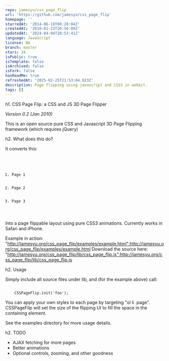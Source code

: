 ```yaml
---
repo: jamesyu/css_page_flip
url: 'https://github.com/jamesyu/css_page_flip'
homepage: ''
starredAt: '2014-06-18T00:28:04Z'
createdAt: '2010-01-23T20:56:09Z'
updatedAt: '2024-04-04T20:53:41Z'
language: JavaScript
license: NA
branch: master
stars: 24
isPublic: true
isTemplate: false
isArchived: false
isFork: false
hasReadMe: true
refreshedAt: '2025-02-25T21:53:04.023Z'
description: Page flipping using javascript and CSS3 in webkit.
tags: []
---
```


h1. CSS Page Flip: a CSS and JS 3D Page Flipper

*Version 0.2 (Jan 2010)*

This is an open source pure CSS and Javascript 3D Page Flipping framework (which requires jQuery)

h2. What does this do?

It converts this:

<pre><code>
<ol id="foo">
	<li>Page 1</li>
	<li>Page 2</li>
	<li>Page 3</li>
</ol>
</code></pre>

Into a page flippable layout using pure CSS3 animations. Currently works in Safari and iPhone.

Example in action:  "http://jamesyu.org/css_page_flip/examples/example.html":http://jamesyu.org/css_page_flip/examples/example.html
Download the source here: "http://jamesyu.org/css_page_flip/lib/css_page_flip.js":http://jamesyu.org/css_page_flip/lib/css_page_flip.js

h2. Usage

Simply include all source files under lib, and (for the example above) call:

<pre><code>
	CSSPageFlip.init('foo');
</code></pre>
	
You can apply your own styles to each page by targeting "ol li .page". CSSPageFlip
will set the size of the flipping UI to fill the space in the containing element.

See the examples directory for more usage details.

h2. TODO

* AJAX fetching for more pages
* Better animations
* Optional controls, zooming, and other goodness
